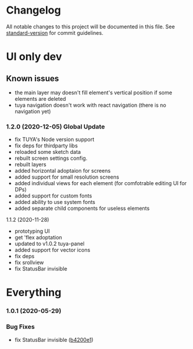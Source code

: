 # Changelog

All notable changes to this project will be documented in this file. See [standard-version](https://github.com/conventional-changelog/standard-version) for commit guidelines.

# UI only dev

## Known issues
* the main layer may doesn't fill element's vertical position if some elements are deleted
* tuya navigation doesn't work with react navigation (there is no navigation yet)

### 1.2.0 (2020-12-05) Global Update
* fix TUYA's Node version support
* fix deps for thirdparty libs
* reloaded some sketch data
* rebuilt screen settings config.
* rebuilt layers
* added horizontal adoptaion for screens
* added support for small resolution screens
* added individual views for each element (for comfotrable editing UI for DPs)
* added support for custom fonts
* added ability to use system fonts
* added separate child components for useless elements

1.1.2 (2020-11-28)
* prototyping UI
* get 'flex adoptation
* updated to v1.0.2 tuya-panel
* added support for vector icons
* fix deps
* fix srollview
* fix StatusBar invisible

# Everything

### 1.0.1 (2020-05-29)


### Bug Fixes

* fix StatusBar invisible ([b4200e1](https://github.com/TuyaInc/tuya-panel-kit-template/commit/b4200e1f6bd0947a647e4d14392d2ca07df9c7d6))
